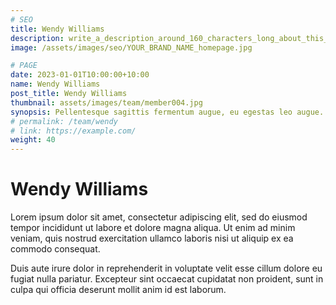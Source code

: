 ```yaml
---
# SEO
title: Wendy Williams
description: write_a_description_around_160_characters_long_about_this_TEAM_MEMBER
image: /assets/images/seo/YOUR_BRAND_NAME_homepage.jpg

# PAGE
date: 2023-01-01T10:00:00+10:00
name: Wendy Williams
post_title: Wendy Williams
thumbnail: assets/images/team/member004.jpg
synopsis: Pellentesque sagittis fermentum augue, eu egestas leo augue.
# permalink: /team/wendy
# link: https://example.com/
weight: 40
---
```


# Wendy Williams

Lorem ipsum dolor sit amet, consectetur adipiscing elit, sed do eiusmod tempor incididunt ut labore et dolore magna aliqua. Ut enim ad minim veniam, quis nostrud exercitation ullamco laboris nisi ut aliquip ex ea commodo consequat.

Duis aute irure dolor in reprehenderit in voluptate velit esse cillum dolore eu fugiat nulla pariatur. Excepteur sint occaecat cupidatat non proident, sunt in culpa qui officia deserunt mollit anim id est laborum.
